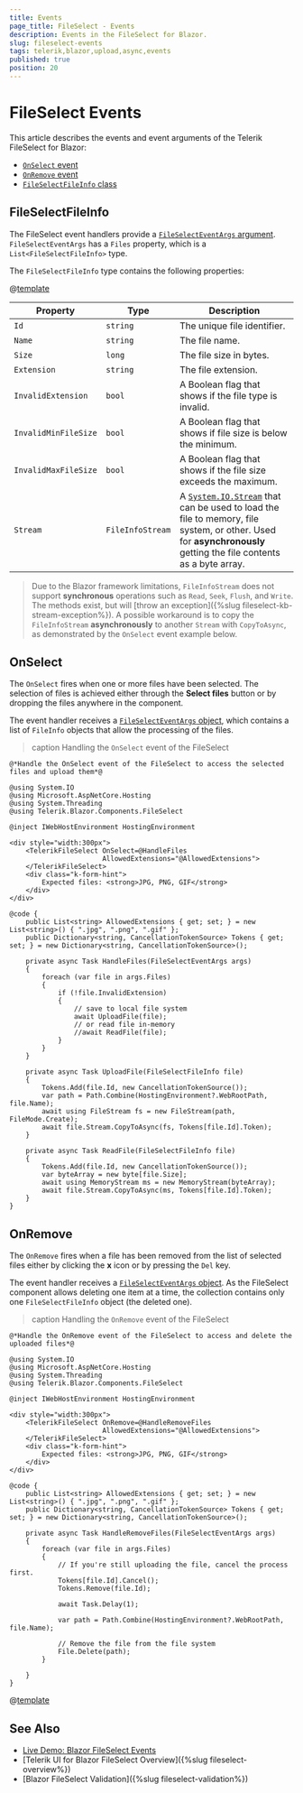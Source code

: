 ```yaml
---
title: Events
page_title: FileSelect - Events
description: Events in the FileSelect for Blazor.
slug: fileselect-events
tags: telerik,blazor,upload,async,events
published: true
position: 20
---
```


# FileSelect Events

This article describes the events and event arguments of the Telerik FileSelect for Blazor:

* [`OnSelect` event](#onselect)
* [`OnRemove` event](#onremove)
* [`FileSelectFileInfo` class](#fileselectfileinfo)

## FileSelectFileInfo

The FileSelect event handlers provide a [`FileSelectEventArgs` argument](/blazor-ui/api/Telerik.Blazor.Components.FileSelectEventArgs). `FileSelectEventArgs` has a `Files` property, which is a `List<FileSelectFileInfo>` type.

The `FileSelectFileInfo` type contains the following properties:

@[template](/_contentTemplates/common/parameters-table-styles.md#table-layout)

Property | Type | Description
---------|----------|---------
`Id` | `string` | The unique file identifier.
`Name`|`string` | The file name.
`Size` |`long` | The file size in bytes.
`Extension` |`string` | The file extension.
`InvalidExtension` | `bool` | A Boolean flag that shows if the file type is invalid.
`InvalidMinFileSize` | `bool` | A Boolean flag that shows if file size is below the minimum.
`InvalidMaxFileSize` | `bool` | A Boolean flag that shows if the file size exceeds the maximum.
`Stream`| `FileInfoStream` | A [`System.IO.Stream`](https://docs.microsoft.com/en-us/dotnet/api/system.io.stream) that can be used to load the file to memory, file system, or other. Used for **asynchronously** getting the file contents as a byte array.

> Due to the Blazor framework limitations, `FileInfoStream` does not support **synchronous** operations such as `Read`, `Seek`, `Flush`, and `Write`. The methods exist, but will [throw an exception]({%slug fileselect-kb-stream-exception%}). A possible workaround is to copy the `FileInfoStream` **asynchronously** to another `Stream` with `CopyToAsync`, as demonstrated by the `OnSelect` event example below.

## OnSelect

The `OnSelect` fires when one or more files have been selected. The selection of files is achieved either through the **Select files** button or by dropping the files anywhere in the component.

The event handler receives a [`FileSelectEventArgs` object](#fileselectfileinfo), which contains a list of `FileInfo` objects that allow the processing of the files.

>caption Handling the `OnSelect` event of the FileSelect

````CSHTML
@*Handle the OnSelect event of the FileSelect to access the selected files and upload them*@

@using System.IO
@using Microsoft.AspNetCore.Hosting
@using System.Threading
@using Telerik.Blazor.Components.FileSelect

@inject IWebHostEnvironment HostingEnvironment

<div style="width:300px">
    <TelerikFileSelect OnSelect=@HandleFiles
                       AllowedExtensions="@AllowedExtensions">
    </TelerikFileSelect>
    <div class="k-form-hint">
        Expected files: <strong>JPG, PNG, GIF</strong>
    </div>
</div>

@code {
    public List<string> AllowedExtensions { get; set; } = new List<string>() { ".jpg", ".png", ".gif" };
    public Dictionary<string, CancellationTokenSource> Tokens { get; set; } = new Dictionary<string, CancellationTokenSource>();

    private async Task HandleFiles(FileSelectEventArgs args)
    {
        foreach (var file in args.Files)
        {
            if (!file.InvalidExtension)
            {
                // save to local file system
                await UploadFile(file);
                // or read file in-memory
                //await ReadFile(file);
            }
        }
    }

    private async Task UploadFile(FileSelectFileInfo file)
    {
        Tokens.Add(file.Id, new CancellationTokenSource());
        var path = Path.Combine(HostingEnvironment?.WebRootPath, file.Name);
        await using FileStream fs = new FileStream(path, FileMode.Create);
        await file.Stream.CopyToAsync(fs, Tokens[file.Id].Token);
    }

    private async Task ReadFile(FileSelectFileInfo file)
    {
        Tokens.Add(file.Id, new CancellationTokenSource());
        var byteArray = new byte[file.Size];
        await using MemoryStream ms = new MemoryStream(byteArray);
        await file.Stream.CopyToAsync(ms, Tokens[file.Id].Token);
    }
}
````


## OnRemove

The `OnRemove` fires when a file has been removed from the list of selected files either by clicking the **x** icon or by pressing the `Del` key.

The event handler receives a [`FileSelectEventArgs` object](#fileselectfileinfo). As the FileSelect component allows deleting one item at a time, the collection contains only one `FileSelectFileInfo` object (the deleted one).

>caption Handling the `OnRemove` event of the FileSelect

````CSHTML
@*Handle the OnRemove event of the FileSelect to access and delete the uploaded files*@

@using System.IO
@using Microsoft.AspNetCore.Hosting
@using System.Threading
@using Telerik.Blazor.Components.FileSelect

@inject IWebHostEnvironment HostingEnvironment

<div style="width:300px">
	<TelerikFileSelect OnRemove=@HandleRemoveFiles
					   AllowedExtensions="@AllowedExtensions">
	</TelerikFileSelect>
	<div class="k-form-hint">
		Expected files: <strong>JPG, PNG, GIF</strong>		
	</div>
</div>

@code {
	public List<string> AllowedExtensions { get; set; } = new List<string>() { ".jpg", ".png", ".gif" };
	public Dictionary<string, CancellationTokenSource> Tokens { get; set; } = new Dictionary<string, CancellationTokenSource>();

	private async Task HandleRemoveFiles(FileSelectEventArgs args)
    {
        foreach (var file in args.Files)
        {
            // If you're still uploading the file, cancel the process first.
            Tokens[file.Id].Cancel();
            Tokens.Remove(file.Id);

            await Task.Delay(1);

            var path = Path.Combine(HostingEnvironment?.WebRootPath, file.Name);

            // Remove the file from the file system
            File.Delete(path);
        }

    }
}
````

@[template](/_contentTemplates/common/general-info.md#event-callback-can-be-async)


## See Also

* [Live Demo: Blazor FileSelect Events](https://demos.telerik.com/blazor-ui/fileselect/events)
* [Telerik UI for Blazor FileSelect Overview]({%slug fileselect-overview%})
* [Blazor FileSelect Validation]({%slug fileselect-validation%})

